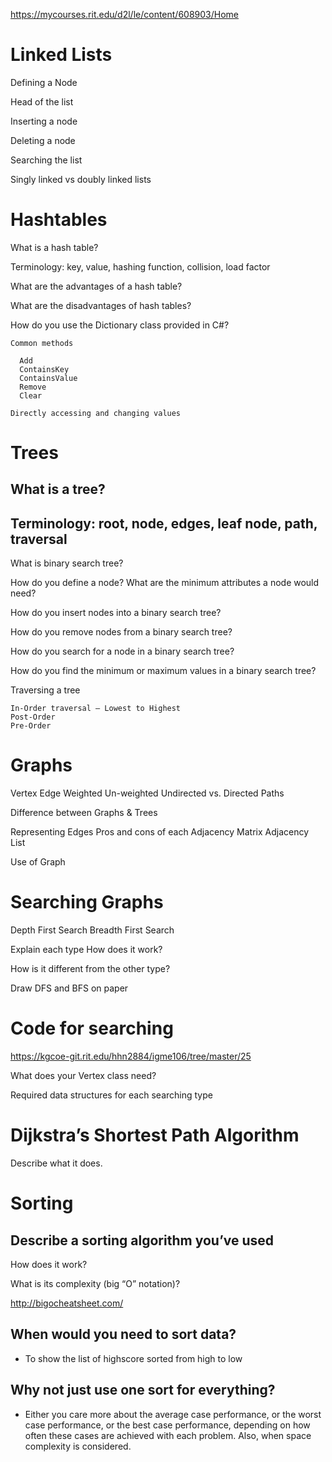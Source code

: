 https://mycourses.rit.edu/d2l/le/content/608903/Home

# Linked Lists

  Defining a Node

  Head of the list

  Inserting a node

  Deleting a node

  Searching the list

  Singly linked vs doubly linked lists

# Hashtables

  What is a hash table?

  Terminology: key, value, hashing function, collision, load factor

  What are the advantages of a hash table?

  What are the disadvantages of hash tables?

  How do you use the Dictionary class provided in C#?

    Common methods

      Add
      ContainsKey
      ContainsValue
      Remove
      Clear

    Directly accessing and changing values

# Trees

## What is a tree?

## Terminology: root, node, edges, leaf node, path, traversal

  What is binary search tree?

  How do you define a node?
    What are the minimum attributes a node would need?

  How do you insert nodes into a binary search tree?

  How do you remove nodes from a binary search tree?

  How do you search for a node in a binary search tree?

  How do you find the minimum or maximum values in a binary search tree?

  Traversing a tree

    In-Order traversal – Lowest to Highest
    Post-Order
    Pre-Order

# Graphs


  Vertex
  Edge
    Weighted
    Un-weighted
  Undirected vs. Directed
  Paths

Difference between Graphs & Trees

Representing Edges
  Pros and cons of each
  Adjacency Matrix
  Adjacency List

Use of Graph

# Searching Graphs

  Depth First Search
  Breadth First Search

Explain each type
  How does it work?

  How is it different from the other type?

  Draw DFS and BFS on paper

# Code for searching

https://kgcoe-git.rit.edu/hhn2884/igme106/tree/master/25

  What does your Vertex class need?

  Required data structures for each searching type

# Dijkstra’s Shortest Path Algorithm

Describe what it does.

# Sorting

## Describe a sorting algorithm you’ve used

  How does it work?

  What is its complexity (big “O” notation)?

http://bigocheatsheet.com/

## When would you need to sort data?
+ To show the list of highscore sorted from high to low

## Why not just use one sort for everything?
+ Either you care more about the average case performance, or the worst case performance, or the best case performance, depending on how often these cases are achieved with each problem. Also, when space complexity is considered.
